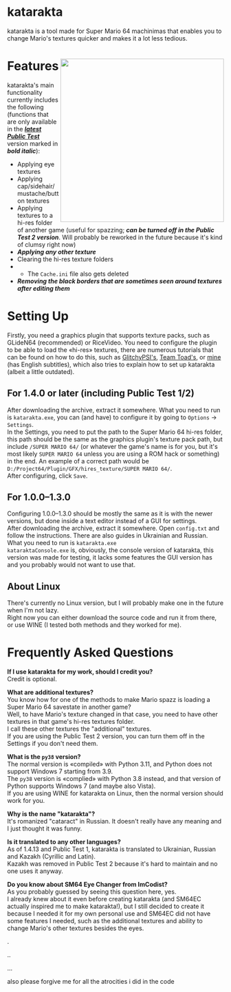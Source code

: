 # katarakta
katarakta is a tool made for Super Mario 64 machinimas that enables you to change Mario's textures quicker and makes it a lot less tedious.

# <img align="right" src="https://github.com/vazhka-dolya/katarakta/blob/main/GitHubImg/katarakta_PT2_screenshot_1.png" width="380"/> Features
katarakta's main functionality currently includes the following (functions that are only available in the [***latest Public Test***](https://github.com/vazhka-dolya/katarakta/releases/tag/vpt2) version marked in ***bold italic***):
- Applying eye textures
- Applying cap/sidehair/mustache/button textures
- Applying textures to a hi-res folder of another game (useful for spazzing; ***can be turned off in the Public Test 2 version***. Will probably be reworked in the future because it's kind of clumsy right now)
- ***Applying any other texture***
- Clearing the hi-res texture folders
- - The `Cache.ini` file also gets deleted
- ***Removing the black borders that are sometimes seen around textures after editing them***

# Setting Up
Firstly, you need a graphics plugin that supports texture packs, such as GLideN64 (recommended) or RiceVideo. You need to configure the plugin to be able to load the «hi-res» textures, there are numerous tutorials that can be found on how to do this, such as [GlitchyPSI's](https://www.youtube.com/watch?v=AsmwKbv054g), [Team Toad's](https://www.youtube.com/watch?v=o33pdMVl2Ow), or [mine](https://www.youtube.com/watch?v=1VsTe2No9eA) (has English subtitles), which also tries to explain how to set up katarakta (albeit a little outdated).
## For 1.4.0 or later (including Public Test 1/2)
After downloading the archive, extract it somewhere. What you need to run is `katarakta.exe`, you can (and have) to configure it by going to `Options` -> `Settings`.\
In the Settings, you need to put the path to the Super Mario 64 hi-res folder, this path should be the same as the graphics plugin's texture pack path, but include `/SUPER MARIO 64/` (or whatever the game's name is for you, but it's most likely `SUPER MARIO 64` unless you are using a ROM hack or something) in the end. An example of a correct path would be `D:/Project64/Plugin/GFX/hires_texture/SUPER MARIO 64/`.\
After configuring, click `Save`.
## For 1.0.0–1.3.0
Configuring 1.0.0–1.3.0 should be mostly the same as it is with the newer versions, but done inside a text editor instead of a GUI for settings.\
After downloading the archive, extract it somewhere. Open `config.txt` and follow the instructions. There are also guides in Ukrainian and Russian.\
What you need to run is `katarakta.exe`\
`kataraktaConsole.exe` is, obviously, the console version of katarakta, this version was made for testing, it lacks some features the GUI version has and you probably would not want to use that.
## About Linux
There's currently no Linux version, but I will probably make one in the future when I'm not lazy.\
Right now you can either download the source code and run it from there, or use WINE (I tested both methods and they worked for me).

# Frequently Asked Questions
**If I use katarakta for my work, should I credit you?**\
Credit is optional.

**What are additional textures?**\
You know how for one of the methods to make Mario spazz is loading a Super Mario 64 savestate in another game?\
Well, to have Mario's texture changed in that case, you need to have other textures in that game's hi-res textures folder.\
I call these other textures the "additional" textures.\
If you are using the Public Test 2 version, you can turn them off in the Settings if you don't need them.

**What is the `py38` version?**\
The normal version is «compiled» with Python 3.11, and Python does not support Windows 7 starting from 3.9.\
The `py38` version is «complied» with Python 3.8 instead, and that version of Python supports Windows 7 (and maybe also Vista).\
If you are using WINE for katarakta on Linux, then the normal version should work for you.

**Why is the name "katarakta"?**\
It's romanized "cataract" in Russian. It doesn't really have any meaning and I just thought it was funny.

**Is it translated to any other languages?**\
As of 1.4.13 and Public Test 1, katarakta is translated to Ukrainian, Russian and Kazakh (Cyrillic and Latin).\
Kazakh was removed in Public Test 2 because it's hard to maintain and no one uses it anyway.

**Do you know about SM64 Eye Changer from ImCodist?**\
As you probably guessed by seeing this question here, yes.\
I already knew about it even before creating katarakta (and SM64EC actually inspired me to make katarakta!), but I still decided to create it because I needed it for my own personal use and SM64EC did not have some features I needed, such as the additional textures and ability to change Mario's other textures besides the eyes.

.

..

...

also please forgive me for all the atrocities i did in the code
